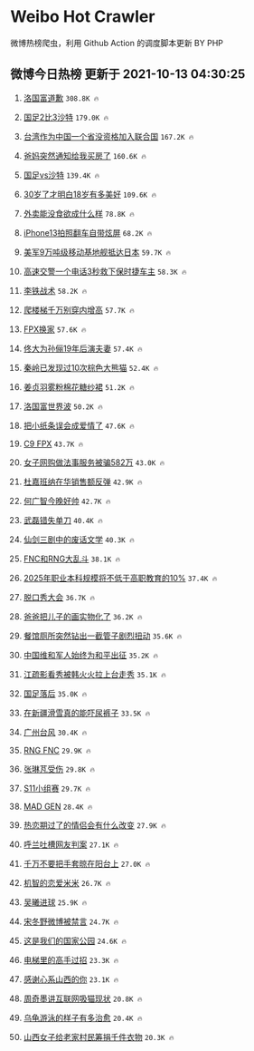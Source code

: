 # Weibo Hot Crawler 



微博热榜爬虫，利用 Github Action 的调度脚本更新 BY PHP 


## 微博今日热榜 更新于 2021-10-13 04:30:25 
1. [洛国富道歉](https://s.weibo.com/weibo?q=%23%E6%B4%9B%E5%9B%BD%E5%AF%8C%E9%81%93%E6%AD%89%23&Refer=top) `308.8K 🔥` 

1. [国足2比3沙特](https://s.weibo.com/weibo?q=%23%E5%9B%BD%E8%B6%B32%E6%AF%943%E6%B2%99%E7%89%B9%23&Refer=top) `179.0K 🔥` 

1. [台湾作为中国一个省没资格加入联合国](https://s.weibo.com/weibo?q=%23%E5%8F%B0%E6%B9%BE%E4%BD%9C%E4%B8%BA%E4%B8%AD%E5%9B%BD%E4%B8%80%E4%B8%AA%E7%9C%81%E6%B2%A1%E8%B5%84%E6%A0%BC%E5%8A%A0%E5%85%A5%E8%81%94%E5%90%88%E5%9B%BD%23&Refer=top) `167.2K 🔥` 

1. [爸妈突然通知给我买房了](https://s.weibo.com/weibo?q=%23%E7%88%B8%E5%A6%88%E7%AA%81%E7%84%B6%E9%80%9A%E7%9F%A5%E7%BB%99%E6%88%91%E4%B9%B0%E6%88%BF%E4%BA%86%23&Refer=top) `160.6K 🔥` 

1. [国足vs沙特](https://s.weibo.com/weibo?q=%23%E5%9B%BD%E8%B6%B3vs%E6%B2%99%E7%89%B9%23&Refer=top) `139.4K 🔥` 

1. [30岁了才明白18岁有多美好](https://s.weibo.com/weibo?q=%2330%E5%B2%81%E4%BA%86%E6%89%8D%E6%98%8E%E7%99%BD18%E5%B2%81%E6%9C%89%E5%A4%9A%E7%BE%8E%E5%A5%BD%23&Refer=top) `109.6K 🔥` 

1. [外卖能没食欲成什么样](https://s.weibo.com/weibo?q=%23%E5%A4%96%E5%8D%96%E8%83%BD%E6%B2%A1%E9%A3%9F%E6%AC%B2%E6%88%90%E4%BB%80%E4%B9%88%E6%A0%B7%23&Refer=top) `78.8K 🔥` 

1. [iPhone13拍照翻车自带炫屏](https://s.weibo.com/weibo?q=%23iPhone13%E6%8B%8D%E7%85%A7%E7%BF%BB%E8%BD%A6%E8%87%AA%E5%B8%A6%E7%82%AB%E5%B1%8F%23&Refer=top) `68.2K 🔥` 

1. [美军9万吨级移动基地舰抵达日本](https://s.weibo.com/weibo?q=%23%E7%BE%8E%E5%86%9B9%E4%B8%87%E5%90%A8%E7%BA%A7%E7%A7%BB%E5%8A%A8%E5%9F%BA%E5%9C%B0%E8%88%B0%E6%8A%B5%E8%BE%BE%E6%97%A5%E6%9C%AC%23&Refer=top) `59.7K 🔥` 

1. [高速交警一个电话3秒救下保时捷车主](https://s.weibo.com/weibo?q=%23%E9%AB%98%E9%80%9F%E4%BA%A4%E8%AD%A6%E4%B8%80%E4%B8%AA%E7%94%B5%E8%AF%9D3%E7%A7%92%E6%95%91%E4%B8%8B%E4%BF%9D%E6%97%B6%E6%8D%B7%E8%BD%A6%E4%B8%BB%23&Refer=top) `58.3K 🔥` 

1. [李铁战术](https://s.weibo.com/weibo?q=%23%E6%9D%8E%E9%93%81%E6%88%98%E6%9C%AF%23&Refer=top) `58.2K 🔥` 

1. [爬楼梯千万别穿内增高](https://s.weibo.com/weibo?q=%23%E7%88%AC%E6%A5%BC%E6%A2%AF%E5%8D%83%E4%B8%87%E5%88%AB%E7%A9%BF%E5%86%85%E5%A2%9E%E9%AB%98%23&Refer=top) `57.7K 🔥` 

1. [FPX换家](https://s.weibo.com/weibo?q=%23FPX%E6%8D%A2%E5%AE%B6%23&Refer=top) `57.6K 🔥` 

1. [佟大为孙俪19年后演夫妻](https://s.weibo.com/weibo?q=%23%E4%BD%9F%E5%A4%A7%E4%B8%BA%E5%AD%99%E4%BF%AA19%E5%B9%B4%E5%90%8E%E6%BC%94%E5%A4%AB%E5%A6%BB%23&Refer=top) `57.4K 🔥` 

1. [秦岭已发现过10次棕色大熊猫](https://s.weibo.com/weibo?q=%23%E7%A7%A6%E5%B2%AD%E5%B7%B2%E5%8F%91%E7%8E%B0%E8%BF%8710%E6%AC%A1%E6%A3%95%E8%89%B2%E5%A4%A7%E7%86%8A%E7%8C%AB%23&Refer=top) `52.4K 🔥` 

1. [姜贞羽雾粉棉花糖纱裙](https://s.weibo.com/weibo?q=%E5%A7%9C%E8%B4%9E%E7%BE%BD%E9%9B%BE%E7%B2%89%E6%A3%89%E8%8A%B1%E7%B3%96%E7%BA%B1%E8%A3%99&Refer=top) `51.2K 🔥` 

1. [洛国富世界波](https://s.weibo.com/weibo?q=%23%E6%B4%9B%E5%9B%BD%E5%AF%8C%E4%B8%96%E7%95%8C%E6%B3%A2%23&Refer=top) `50.2K 🔥` 

1. [把小纸条误会成爱情了](https://s.weibo.com/weibo?q=%23%E6%8A%8A%E5%B0%8F%E7%BA%B8%E6%9D%A1%E8%AF%AF%E4%BC%9A%E6%88%90%E7%88%B1%E6%83%85%E4%BA%86%23&Refer=top) `47.6K 🔥` 

1. [C9 FPX](https://s.weibo.com/weibo?q=C9%20FPX&Refer=top) `43.7K 🔥` 

1. [女子网购做法事服务被骗582万](https://s.weibo.com/weibo?q=%23%E5%A5%B3%E5%AD%90%E7%BD%91%E8%B4%AD%E5%81%9A%E6%B3%95%E4%BA%8B%E6%9C%8D%E5%8A%A1%E8%A2%AB%E9%AA%97582%E4%B8%87%23&Refer=top) `43.0K 🔥` 

1. [杜嘉班纳在华销售额反弹](https://s.weibo.com/weibo?q=%23%E6%9D%9C%E5%98%89%E7%8F%AD%E7%BA%B3%E5%9C%A8%E5%8D%8E%E9%94%80%E5%94%AE%E9%A2%9D%E5%8F%8D%E5%BC%B9%23&Refer=top) `42.9K 🔥` 

1. [何广智今晚好帅](https://s.weibo.com/weibo?q=%23%E4%BD%95%E5%B9%BF%E6%99%BA%E4%BB%8A%E6%99%9A%E5%A5%BD%E5%B8%85%23&Refer=top) `42.7K 🔥` 

1. [武磊错失单刀](https://s.weibo.com/weibo?q=%23%E6%AD%A6%E7%A3%8A%E9%94%99%E5%A4%B1%E5%8D%95%E5%88%80%23&Refer=top) `40.4K 🔥` 

1. [仙剑三剧中的废话文学](https://s.weibo.com/weibo?q=%23%E4%BB%99%E5%89%91%E4%B8%89%E5%89%A7%E4%B8%AD%E7%9A%84%E5%BA%9F%E8%AF%9D%E6%96%87%E5%AD%A6%23&Refer=top) `40.3K 🔥` 

1. [FNC和RNG大乱斗](https://s.weibo.com/weibo?q=%23FNC%E5%92%8CRNG%E5%A4%A7%E4%B9%B1%E6%96%97%23&Refer=top) `38.1K 🔥` 

1. [2025年职业本科规模将不低于高职教育的10%](https://s.weibo.com/weibo?q=%232025%E5%B9%B4%E8%81%8C%E4%B8%9A%E6%9C%AC%E7%A7%91%E8%A7%84%E6%A8%A1%E5%B0%86%E4%B8%8D%E4%BD%8E%E4%BA%8E%E9%AB%98%E8%81%8C%E6%95%99%E8%82%B2%E7%9A%8410%25%23&Refer=top) `37.4K 🔥` 

1. [脱口秀大会](https://s.weibo.com/weibo?q=%E8%84%B1%E5%8F%A3%E7%A7%80%E5%A4%A7%E4%BC%9A&Refer=top) `36.7K 🔥` 

1. [爸爸把儿子的画实物化了](https://s.weibo.com/weibo?q=%23%E7%88%B8%E7%88%B8%E6%8A%8A%E5%84%BF%E5%AD%90%E7%9A%84%E7%94%BB%E5%AE%9E%E7%89%A9%E5%8C%96%E4%BA%86%23&Refer=top) `36.2K 🔥` 

1. [餐馆厕所突然钻出一截管子剧烈扭动](https://s.weibo.com/weibo?q=%23%E9%A4%90%E9%A6%86%E5%8E%95%E6%89%80%E7%AA%81%E7%84%B6%E9%92%BB%E5%87%BA%E4%B8%80%E6%88%AA%E7%AE%A1%E5%AD%90%E5%89%A7%E7%83%88%E6%89%AD%E5%8A%A8%23&Refer=top) `35.6K 🔥` 

1. [中国维和军人始终为和平出征](https://s.weibo.com/weibo?q=%23%E4%B8%AD%E5%9B%BD%E7%BB%B4%E5%92%8C%E5%86%9B%E4%BA%BA%E5%A7%8B%E7%BB%88%E4%B8%BA%E5%92%8C%E5%B9%B3%E5%87%BA%E5%BE%81%23&Refer=top) `35.2K 🔥` 

1. [江疏影看秀被韩火火拉上台走秀](https://s.weibo.com/weibo?q=%23%E6%B1%9F%E7%96%8F%E5%BD%B1%E7%9C%8B%E7%A7%80%E8%A2%AB%E9%9F%A9%E7%81%AB%E7%81%AB%E6%8B%89%E4%B8%8A%E5%8F%B0%E8%B5%B0%E7%A7%80%23&Refer=top) `35.1K 🔥` 

1. [国足落后](https://s.weibo.com/weibo?q=%23%E5%9B%BD%E8%B6%B3%E8%90%BD%E5%90%8E%23&Refer=top) `35.0K 🔥` 

1. [在新疆滑雪真的能吓尿裤子](https://s.weibo.com/weibo?q=%23%E5%9C%A8%E6%96%B0%E7%96%86%E6%BB%91%E9%9B%AA%E7%9C%9F%E7%9A%84%E8%83%BD%E5%90%93%E5%B0%BF%E8%A3%A4%E5%AD%90%23&Refer=top) `33.5K 🔥` 

1. [广州台风](https://s.weibo.com/weibo?q=%E5%B9%BF%E5%B7%9E%E5%8F%B0%E9%A3%8E&Refer=top) `30.4K 🔥` 

1. [RNG FNC](https://s.weibo.com/weibo?q=RNG%20FNC&Refer=top) `29.9K 🔥` 

1. [张琳芃受伤](https://s.weibo.com/weibo?q=%23%E5%BC%A0%E7%90%B3%E8%8A%83%E5%8F%97%E4%BC%A4%23&Refer=top) `29.8K 🔥` 

1. [S11小组赛](https://s.weibo.com/weibo?q=%23S11%E5%B0%8F%E7%BB%84%E8%B5%9B%23&Refer=top) `29.7K 🔥` 

1. [MAD GEN](https://s.weibo.com/weibo?q=MAD%20GEN&Refer=top) `28.4K 🔥` 

1. [热恋期过了的情侣会有什么改变](https://s.weibo.com/weibo?q=%23%E7%83%AD%E6%81%8B%E6%9C%9F%E8%BF%87%E4%BA%86%E7%9A%84%E6%83%85%E4%BE%A3%E4%BC%9A%E6%9C%89%E4%BB%80%E4%B9%88%E6%94%B9%E5%8F%98%23&Refer=top) `27.9K 🔥` 

1. [呼兰吐槽网友判案](https://s.weibo.com/weibo?q=%23%E5%91%BC%E5%85%B0%E5%90%90%E6%A7%BD%E7%BD%91%E5%8F%8B%E5%88%A4%E6%A1%88%23&Refer=top) `27.1K 🔥` 

1. [千万不要把手套晾在阳台上](https://s.weibo.com/weibo?q=%23%E5%8D%83%E4%B8%87%E4%B8%8D%E8%A6%81%E6%8A%8A%E6%89%8B%E5%A5%97%E6%99%BE%E5%9C%A8%E9%98%B3%E5%8F%B0%E4%B8%8A%23&Refer=top) `27.0K 🔥` 

1. [机智的恋爱米米](https://s.weibo.com/weibo?q=%E6%9C%BA%E6%99%BA%E7%9A%84%E6%81%8B%E7%88%B1%E7%B1%B3%E7%B1%B3&Refer=top) `26.7K 🔥` 

1. [吴曦进球](https://s.weibo.com/weibo?q=%23%E5%90%B4%E6%9B%A6%E8%BF%9B%E7%90%83%23&Refer=top) `25.9K 🔥` 

1. [宋冬野微博被禁言](https://s.weibo.com/weibo?q=%23%E5%AE%8B%E5%86%AC%E9%87%8E%E5%BE%AE%E5%8D%9A%E8%A2%AB%E7%A6%81%E8%A8%80%23&Refer=top) `24.7K 🔥` 

1. [这是我们的国家公园](https://s.weibo.com/weibo?q=%E8%BF%99%E6%98%AF%E6%88%91%E4%BB%AC%E7%9A%84%E5%9B%BD%E5%AE%B6%E5%85%AC%E5%9B%AD&Refer=top) `24.6K 🔥` 

1. [电梯里的高手过招](https://s.weibo.com/weibo?q=%23%E7%94%B5%E6%A2%AF%E9%87%8C%E7%9A%84%E9%AB%98%E6%89%8B%E8%BF%87%E6%8B%9B%23&Refer=top) `23.3K 🔥` 

1. [感谢心系山西的你](https://s.weibo.com/weibo?q=%23%E6%84%9F%E8%B0%A2%E5%BF%83%E7%B3%BB%E5%B1%B1%E8%A5%BF%E7%9A%84%E4%BD%A0%23&Refer=top) `23.1K 🔥` 

1. [周奇墨讲互联网吸猫现状](https://s.weibo.com/weibo?q=%23%E5%91%A8%E5%A5%87%E5%A2%A8%E8%AE%B2%E4%BA%92%E8%81%94%E7%BD%91%E5%90%B8%E7%8C%AB%E7%8E%B0%E7%8A%B6%23&Refer=top) `20.8K 🔥` 

1. [乌龟游泳的样子有多治愈](https://s.weibo.com/weibo?q=%23%E4%B9%8C%E9%BE%9F%E6%B8%B8%E6%B3%B3%E7%9A%84%E6%A0%B7%E5%AD%90%E6%9C%89%E5%A4%9A%E6%B2%BB%E6%84%88%23&Refer=top) `20.4K 🔥` 

1. [山西女子给老家村民筹捐千件衣物](https://s.weibo.com/weibo?q=%23%E5%B1%B1%E8%A5%BF%E5%A5%B3%E5%AD%90%E7%BB%99%E8%80%81%E5%AE%B6%E6%9D%91%E6%B0%91%E7%AD%B9%E6%8D%90%E5%8D%83%E4%BB%B6%E8%A1%A3%E7%89%A9%23&Refer=top) `20.3K 🔥` 

